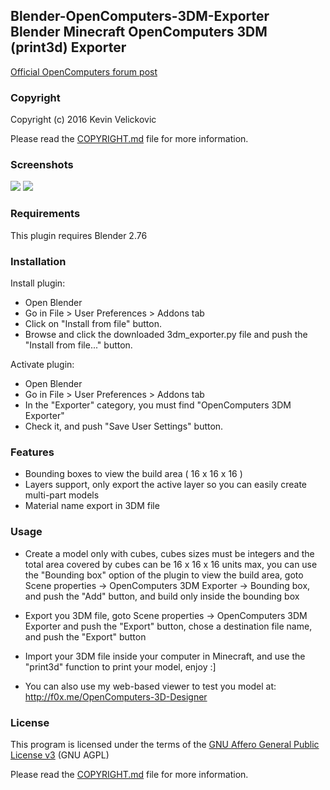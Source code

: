 
## Blender-OpenComputers-3DM-Exporter<br/>Blender Minecraft OpenComputers 3DM (print3d) Exporter

[Official OpenComputers forum post](https://oc.cil.li/index.php?/topic/817-blender-3dm-print3d-exporter/)

### Copyright

Copyright (c) 2016 Kevin Velickovic<br />

Please read the [COPYRIGHT.md](COPYRIGHT.md) file for more information.

### Screenshots

![](http://image.noelshack.com/fichiers/2016/01/1452283535-20160107232850787.jpeg)
![](http://image.noelshack.com/fichiers/2016/01/1452283540-20160107233113573.jpeg)

### Requirements

This plugin requires Blender 2.76

### Installation

Install plugin:
* Open Blender
* Go in File > User Preferences > Addons tab
* Click on "Install from file" button.
* Browse and click the downloaded 3dm_exporter.py file and push the "Install from file..." button.

Activate plugin:
* Open Blender
* Go in File > User Preferences > Addons tab
* In the "Exporter" category, you must find "OpenComputers 3DM Exporter"
* Check it, and push "Save User Settings" button.

### Features

* Bounding boxes to view the build area ( 16 x 16 x 16 )
* Layers support, only export the active layer so you can easily create multi-part models
* Material name export in 3DM file

### Usage

* Create a model only with cubes, cubes sizes must be integers and the total area covered by cubes can be 16 x 16 x 16 units max, you can use the "Bounding box" option of the plugin to view the build area, goto Scene properties -> OpenComputers 3DM Exporter -> Bounding box, and push the "Add" button, and build only inside the bounding box

* Export you 3DM file, goto Scene properties -> OpenComputers 3DM Exporter and push the "Export" button, chose a destination file name, and push the "Export" button

* Import your 3DM file inside your computer in Minecraft, and use the "print3d" function to print your model, enjoy :]

* You can also use my web-based viewer to test you model at: http://f0x.me/OpenComputers-3D-Designer

### License

This program is licensed under the terms of the
[GNU Affero General Public License v3](http://www.gnu.org/licenses/agpl.html)
(GNU AGPL)

Please read the [COPYRIGHT.md](COPYRIGHT.md) file for more information.

